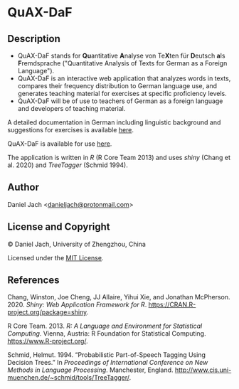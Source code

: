QuAX-DaF
================

Description
-----------

-   QuAX-DaF stands for **Qu**antitative **A**nalyse von Te**X**ten für **D**eutsch **a**ls **F**remdsprache ("Quantitative Analysis of Texts for German as a Foreign Language").
-   QuAX-DaF is an interactive web application that analyzes words in texts, compares their frequency distribution to German language use, and generates teaching material for exercises at specific proficiency levels.
-   QuAX-DaF will be of use to teachers of German as a foreign language and developers of teaching material.

A detailed documentation in German including linguistic background and suggestions for exercises is available [here](https://daniel-jach.github.io/quax-daf/documentation/quax-daf-documentation.pdf).

QuAX-DaF is available for use [here](https://danieljach.shinyapps.io/quax-daf/).

The application is written in *R* (R Core Team 2013) and uses *shiny* (Chang et al. 2020) and *TreeTagger* (Schmid 1994).

Author
------

Daniel Jach &lt;danieljach@protonmail.com&gt;

License and Copyright
---------------------

© Daniel Jach, University of Zhengzhou, China

Licensed under the [MIT License](LICENSE).

References
----------

Chang, Winston, Joe Cheng, JJ Allaire, Yihui Xie, and Jonathan McPherson. 2020. *Shiny: Web Application Framework for R*. <https://CRAN.R-project.org/package=shiny>.

R Core Team. 2013. *R: A Language and Environment for Statistical Computing*. Vienna, Austria: R Foundation for Statistical Computing. <https://www.R-project.org/>.

Schmid, Helmut. 1994. “Probabilistic Part-of-Speech Tagging Using Decision Trees.” In *Proceedings of International Conference on New Methods in Language Processing*. Manchester, England. <http://www.cis.uni-muenchen.de/~schmid/tools/TreeTagger/>.
